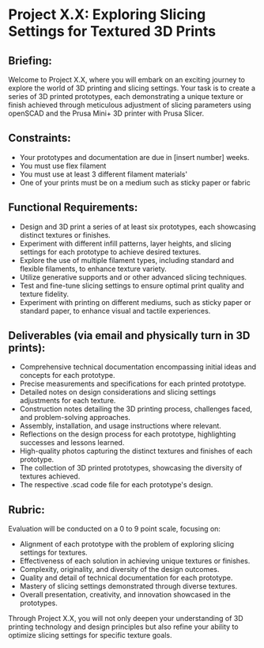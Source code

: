 # Project X.X: Exploring Slicing Settings for Textured 3D Prints

## Briefing:
Welcome to Project X.X, where you will embark on an exciting journey to explore the world of 3D printing and slicing settings. Your task is to create a series of 3D printed prototypes, each demonstrating a unique texture or finish achieved through meticulous adjustment of slicing parameters using openSCAD and the Prusa Mini+ 3D printer with Prusa Slicer.

## Constraints:
- Your prototypes and documentation are due in [insert number] weeks.
- You must use flex filament 
- You must use at least 3 different filament materials'
- One of your prints must be on a medium such as sticky paper or fabric  

## Functional Requirements:
- Design and 3D print a series of at least six prototypes, each showcasing distinct textures or finishes.
- Experiment with different infill patterns, layer heights, and slicing settings for each prototype to achieve desired textures.
- Explore the use of multiple filament types, including standard and flexible filaments, to enhance texture variety.
- Utilize generative supports and or other advanced slicing techniques.
- Test and fine-tune slicing settings to ensure optimal print quality and texture fidelity.
- Experiment with printing on different mediums, such as sticky paper or standard paper, to enhance visual and tactile experiences.

## Deliverables (via email and physically turn in 3D prints):
- Comprehensive technical documentation encompassing initial ideas and concepts for each prototype.
- Precise measurements and specifications for each printed prototype.
- Detailed notes on design considerations and slicing settings adjustments for each texture.
- Construction notes detailing the 3D printing process, challenges faced, and problem-solving approaches.
- Assembly, installation, and usage instructions where relevant.
- Reflections on the design process for each prototype, highlighting successes and lessons learned.
- High-quality photos capturing the distinct textures and finishes of each prototype.
- The collection of 3D printed prototypes, showcasing the diversity of textures achieved.
- The respective .scad code file for each prototype's design.

## Rubric:
Evaluation will be conducted on a 0 to 9 point scale, focusing on:
- Alignment of each prototype with the problem of exploring slicing settings for textures.
- Effectiveness of each solution in achieving unique textures or finishes.
- Complexity, originality, and diversity of the design outcomes.
- Quality and detail of technical documentation for each prototype.
- Mastery of slicing settings demonstrated through diverse textures.
- Overall presentation, creativity, and innovation showcased in the prototypes.

Through Project X.X, you will not only deepen your understanding of 3D printing technology and design principles but also refine your ability to optimize slicing settings for specific texture goals.